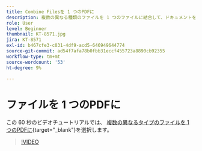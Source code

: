 ```yaml
---
title: Combine Filesを 1 つのPDFに
description: 複数の異なる種類のファイルを 1 つのファイルに結合して、ドキュメントをすばやくPDF
role: User
level: Beginner
thumbnail: KT-8571.jpg
jira: KT-8571
exl-id: b467cfe3-c031-4df9-acd5-646949644774
source-git-commit: ad54f7afa78b0fbb31eccf455723a8890cb92355
workflow-type: tm+mt
source-wordcount: '53'
ht-degree: 9%

---
```


# ファイルを 1 つのPDFに

この 60 秒のビデオチュートリアルでは、 [複数の異なるタイプのファイルを 1 つのPDFに](https://www.adobe.com/jp/acrobat/online/merge-pdf.html){target="_blank"}を選択します。

>[!VIDEO](https://video.tv.adobe.com/v/336361?quality=12&learn=on&hidetitle=true)
